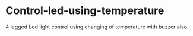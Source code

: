 # Control-led-using-temperature
4 legged Led light control using changing of temperature with buzzer also
